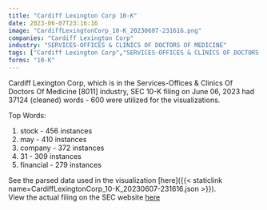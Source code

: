 ```yaml
---
title: "Cardiff Lexington Corp 10-K"
date: 2023-06-07T23:16:16
image: "CardiffLexingtonCorp_10-K_20230607-231616.png"
companies: "Cardiff Lexington Corp"
industry: "SERVICES-OFFICES & CLINICS OF DOCTORS OF MEDICINE"
tags: ["Cardiff Lexington Corp","SERVICES-OFFICES & CLINICS OF DOCTORS OF MEDICINE","06-06-2023","10-K"]
forms: "10-K"
---
```

Cardiff Lexington Corp, which is in the Services-Offices & Clinics Of Doctors Of Medicine [8011] industry, SEC 10-K filing on June 06, 2023 had 37124 (cleaned) words - 600 were utilized for the visualizations.

Top Words:
1. stock - 456 instances
2. may - 410 instances
3. company - 372 instances
4. 31 - 309 instances
5. financial - 279 instances


See the parsed data used in the visualization [here]({{< staticlink name=CardiffLexingtonCorp_10-K_20230607-231616.json >}}).  
View the actual filing on the SEC website [here](https://www.sec.gov/Archives/edgar/data/811222/0001683168-23-003943.txt)